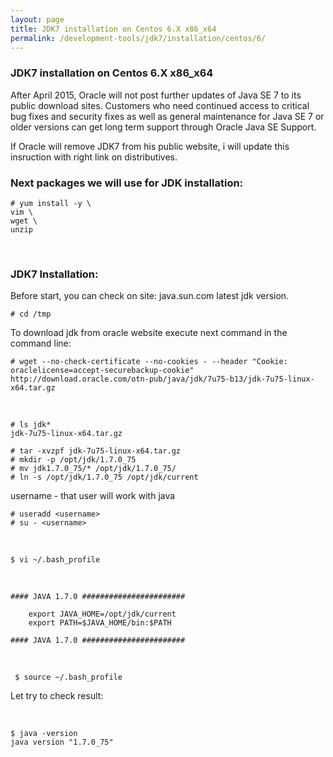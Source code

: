 ```yaml
---
layout: page
title: JDK7 installation on Centos 6.X x86_x64
permalink: /development-tools/jdk7/installation/centos/6/
---
```


### JDK7 installation on Centos 6.X x86_x64

After April 2015, Oracle will not post further updates of Java SE 7 to its public download sites. Customers who need continued access to critical bug fixes and security fixes as well as general maintenance for Java SE 7 or older versions can get long term support through Oracle Java SE Support.

If Oracle will remove JDK7 from his public website, i will update this insruction with right link on distributives.


### Next packages we will use for JDK installation:

	# yum install -y \
	vim \
	wget \
	unzip


<br/>

### JDK7 Installation:

Before start, you can check on site: java.sun.com latest jdk version.

	# cd /tmp

To download jdk from oracle website execute next command in the command line:

    # wget --no-check-certificate --no-cookies - --header "Cookie: oraclelicense=accept-securebackup-cookie" http://download.oracle.com/otn-pub/java/jdk/7u75-b13/jdk-7u75-linux-x64.tar.gz


<br/>

    # ls jdk*
	jdk-7u75-linux-x64.tar.gz

    # tar -xvzpf jdk-7u75-linux-x64.tar.gz
    # mkdir -p /opt/jdk/1.7.0_75
    # mv jdk1.7.0_75/* /opt/jdk/1.7.0_75/
    # ln -s /opt/jdk/1.7.0_75 /opt/jdk/current

username - that user will work with java

    # useradd <username>
    # su - <username>

<br/>

    $ vi ~/.bash_profile

<br/>


	#### JAVA 1.7.0 #######################

		export JAVA_HOME=/opt/jdk/current
		export PATH=$JAVA_HOME/bin:$PATH

	#### JAVA 1.7.0 #######################

<br/>


     $ source ~/.bash_profile


Let try to check result:

<br/>

	$ java -version
	java version "1.7.0_75"
